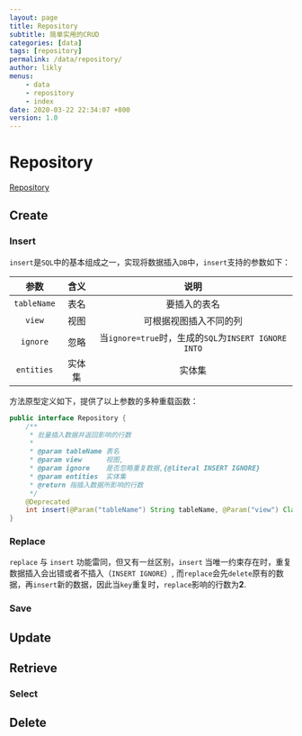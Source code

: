 ```yaml
---
layout: page
title: Repository
subtitle: 简单实用的CRUD
categories: [data]
tags: [repository]
permalink: /data/repository/
author: likly
menus: 
    - data
    - repository
    - index
date: 2020-03-22 22:34:07 +800
version: 1.0
---
```


# Repository

[Repository](/org/finalframework/data/repository/Repository.java) 

## Create

### Insert 

`insert`是`SQL`中的基本组成之一，实现将数据插入`DB`中，`insert`支持的参数如下：

|    参数     |  含义  |                         说明                         |
| :---------: | :----: | :--------------------------------------------------: |
| `tableName` |  表名  |                     要插入的表名                     |
|   `view`    |  视图  |                可根据视图插入不同的列                |
|  `ignore`   |  忽略  | 当`ignore=true`时，生成的`SQL`为`INSERT IGNORE INTO` |
| `entities`  | 实体集 |                        实体集                        |

方法原型定义如下，提供了以上参数的多种重载函数：
```java
public interface Repository {
    /**
     * 批量插入数据并返回影响的行数
     *
     * @param tableName 表名
     * @param view      视图,
     * @param ignore    是否忽略重复数据,{@literal INSERT IGNORE}
     * @param entities  实体集
     * @return 指插入数据所影响的行数
     */
    @Deprecated
    int insert(@Param("tableName") String tableName, @Param("view") Class<?> view, @Param("ignore") boolean ignore, @Param("list") Collection<T> entities);
}
```

### Replace

`replace` 与 `insert` 功能雷同，但又有一丝区别，`insert` 当唯一约束存在时，重复数据插入会出错或者不插入（`INSERT IGNORE`）,
而`replace`会先`delete`原有的数据，再`insert`新的数据，因此当`key`重复时，`replace`影响的行数为**2**.

### Save

## Update


## Retrieve

### Select

## Delete
